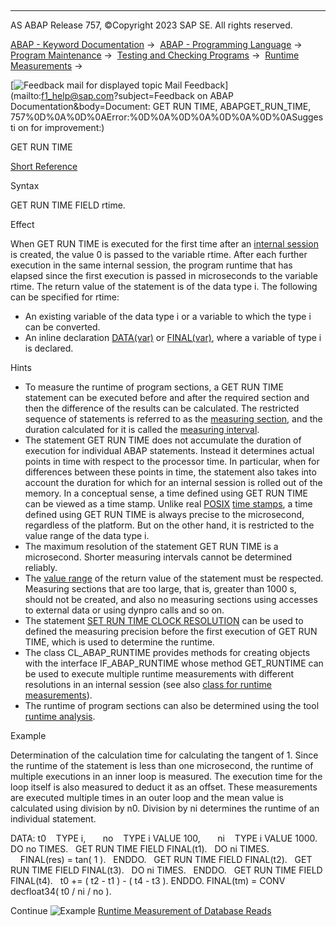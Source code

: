   

* * *

AS ABAP Release 757, ©Copyright 2023 SAP SE. All rights reserved.

[ABAP - Keyword Documentation](https://help.sap.com/doc/abapdocu_757_index_htm/7.57/en-US/abenabap.htm) →  [ABAP - Programming Language](https://help.sap.com/doc/abapdocu_757_index_htm/7.57/en-US/abenabap_reference.htm) →  [Program Maintenance](https://help.sap.com/doc/abapdocu_757_index_htm/7.57/en-US/abenprogram_editing.htm) →  [Testing and Checking Programs](https://help.sap.com/doc/abapdocu_757_index_htm/7.57/en-US/abenabap_tests.htm) →  [Runtime Measurements](https://help.sap.com/doc/abapdocu_757_index_htm/7.57/en-US/abenabap_runtime_measurements.htm) → 

 [![](Mail.gif?object=Mail.gif&sap-language=EN "Feedback mail for displayed topic") Mail Feedback](mailto:f1_help@sap.com?subject=Feedback on ABAP Documentation&body=Document: GET RUN TIME, ABAPGET_RUN_TIME, 757%0D%0A%0D%0AError:%0D%0A%0D%0A%0D%0A%0D%0ASuggesti
on for improvement:)

GET RUN TIME

[Short Reference](https://help.sap.com/doc/abapdocu_757_index_htm/7.57/en-US/abapget_run_time_shortref.htm)

Syntax

GET RUN TIME FIELD rtime.

Effect

When GET RUN TIME is executed for the first time after an [internal session](https://help.sap.com/doc/abapdocu_757_index_htm/7.57/en-US/abeninternal_session_glosry.htm "Glossary Entry") is created, the value 0 is passed to the variable rtime. After each further execution in the same internal session, the program runtime that has elapsed since the first execution is passed in microseconds to the variable rtime. The return value of the statement is of the data type i. The following can be specified for rtime:

-   An existing variable of the data type i or a variable to which the type i can be converted.
-   An inline declaration [DATA(var)](https://help.sap.com/doc/abapdocu_757_index_htm/7.57/en-US/abendata_inline.htm) or [FINAL(var)](https://help.sap.com/doc/abapdocu_757_index_htm/7.57/en-US/abenfinal_inline.htm), where a variable of type i is declared.

Hints

-   To measure the runtime of program sections, a GET RUN TIME statement can be executed before and after the required section and then the difference of the results can be calculated. The restricted sequence of statements is referred to as the [measuring section](https://help.sap.com/doc/abapdocu_757_index_htm/7.57/en-US/abenmeasuring_section_glosry.htm "Glossary Entry"), and the duration calculated for it is called the [measuring interval](https://help.sap.com/doc/abapdocu_757_index_htm/7.57/en-US/abenmeasuring_intervall_glosry.htm "Glossary Entry").
-   The statement GET RUN TIME does not accumulate the duration of execution for individual ABAP statements. Instead it determines actual points in time with respect to the processor time. In particular, when for differences between these points in time, the statement also takes into account the duration for which for an internal session is rolled out of the memory. In a conceptual sense, a time defined using GET RUN TIME can be viewed as a time stamp. Unlike real [POSIX](https://help.sap.com/doc/abapdocu_757_index_htm/7.57/en-US/abenposix_timestamp_glosry.htm "Glossary Entry") [time stamps](https://help.sap.com/doc/abapdocu_757_index_htm/7.57/en-US/abentime_stamp_glosry.htm "Glossary Entry"), a time defined using GET RUN TIME is always precise to the microsecond, regardless of the platform. But on the other hand, it is restricted to the value range of the data type i.
-   The maximum resolution of the statement GET RUN TIME is a microsecond. Shorter measuring intervals cannot be determined reliably.
-   The [value range](https://help.sap.com/doc/abapdocu_757_index_htm/7.57/en-US/abenvalue_range_glosry.htm "Glossary Entry") of the return value of the statement must be respected. Measuring sections that are too large, that is, greater than 1000 s, should not be created, and also no measuring sections using accesses to external data or using dynpro calls and so on.
-   The statement [SET RUN TIME CLOCK RESOLUTION](https://help.sap.com/doc/abapdocu_757_index_htm/7.57/en-US/abapset_run_time_clock_resolution.htm) can be used to defined the measuring precision before the first execution of GET RUN TIME, which is used to determine the runtime.
-   The class CL\_ABAP\_RUNTIME provides methods for creating objects with the interface IF\_ABAP\_RUNTIME whose method GET\_RUNTIME can be used to execute multiple runtime measurements with different resolutions in an internal session (see also [class for runtime measurements](https://help.sap.com/doc/abapdocu_757_index_htm/7.57/en-US/abencl_abap_runtime.htm)).
-   The runtime of program sections can also be determined using the tool [runtime analysis](https://help.sap.com/doc/abapdocu_757_index_htm/7.57/en-US/abenruntime_analysis_glosry.htm "Glossary Entry").

Example

Determination of the calculation time for calculating the tangent of 1. Since the runtime of the statement is less than one microsecond, the runtime of multiple executions in an inner loop is measured. The execution time for the loop itself is also measured to deduct it as an offset. These measurements are executed multiple times in an outer loop and the mean value is calculated using division by n0. Division by ni determines the runtime of an individual statement.

DATA: t0    TYPE i,
      no    TYPE i VALUE 100,
      ni    TYPE i VALUE 1000.
DO no TIMES.
  GET RUN TIME FIELD FINAL(t1).
  DO ni TIMES.
    FINAL(res) = tan( 1 ).
  ENDDO.
  GET RUN TIME FIELD FINAL(t2).
  GET RUN TIME FIELD FINAL(t3).
  DO ni TIMES.
  ENDDO.
  GET RUN TIME FIELD FINAL(t4).
  t0 += ( t2 - t1 ) - ( t4 - t3 ).
ENDDO.
FINAL(tm) = CONV decfloat34( t0 / ni / no ).

Continue
![Example](exa.gif "Example") [Runtime Measurement of Database Reads](https://help.sap.com/doc/abapdocu_757_index_htm/7.57/en-US/abenget_run_time_abexa.htm)